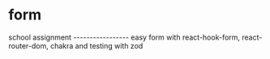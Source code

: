 # form
school assignment -----------------
easy form with react-hook-form, react-router-dom, chakra and testing with zod
